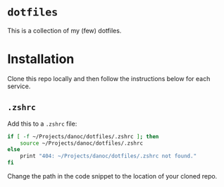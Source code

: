 # `dotfiles`

This is a collection of my (few) dotfiles.

# Installation

Clone this repo locally and then follow the instructions below for each service.

## `.zshrc`

Add this to a `.zshrc` file:

```bash
if [ -f ~/Projects/danoc/dotfiles/.zshrc ]; then
    source ~/Projects/danoc/dotfiles/.zshrc
else
    print "404: ~/Projects/danoc/dotfiles/.zshrc not found."
fi
```

Change the path in the code snippet to the location of your cloned repo.
